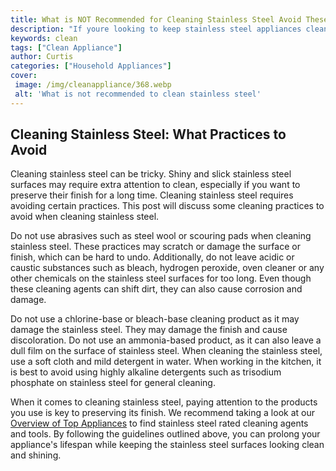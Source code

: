 ```yaml
---
title: What is NOT Recommended for Cleaning Stainless Steel Avoid These Practices
description: "If youre looking to keep stainless steel appliances clean and blemish-free make sure you avoid these common practices Find out what is not recommended for cleaning stainless steel and how to keep your appliances looking as good as new"
keywords: clean
tags: ["Clean Appliance"]
author: Curtis
categories: ["Household Appliances"]
cover: 
 image: /img/cleanappliance/368.webp
 alt: 'What is not recommended to clean stainless steel'
---
```

## Cleaning Stainless Steel: What Practices to Avoid

Cleaning stainless steel can be tricky. Shiny and slick stainless steel surfaces may require extra attention to clean, especially if you want to preserve their finish for a long time. Cleaning stainless steel requires avoiding certain practices. This post will discuss some cleaning practices to avoid when cleaning stainless steel. 

Do not use abrasives such as steel wool or scouring pads when cleaning stainless steel. These practices may scratch or damage the surface or finish, which can be hard to undo. Additionally, do not leave acidic or caustic substances such as bleach, hydrogen peroxide, oven cleaner or any other chemicals on the stainless steel surfaces for too long. Even though these cleaning agents can shift dirt, they can also cause corrosion and damage. 

Do not use a chlorine-base or bleach-base cleaning product as it may damage the stainless steel. They may damage the finish and cause discoloration. Do not use an ammonia-based product, as it can also leave a dull film on the surface of stainless steel. When cleaning the stainless steel, use a soft cloth and mild detergent in water. When working in the kitchen, it is best to avoid using highly alkaline detergents such as trisodium phosphate on stainless steel for general cleaning.

When it comes to cleaning stainless steel, paying attention to the products you use is key to preserving its finish. We recommend taking a look at our [Overview of Top Appliances](./pages/appliance-overview) to find stainless steel rated cleaning agents and tools. By following the guidelines outlined above, you can prolong your appliance's lifespan while keeping the stainless steel surfaces looking clean and shining.
